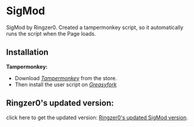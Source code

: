 # SigMod
SigMod by Ringzer0. Created a tampermonkey script, so it automatically runs the script when the Page loads.
## Installation
**Tampermonkey:** 
+ Download *[Tampermonkey](https://www.tampermonkey.net)* from the store.
+ Then install the user script on *[Greasyfork](https://greasyfork.org/scripts/454648-sigmally-mod)*

## Ringzer0's updated version:

click here to get the updated version: [Ringzer0's updated SigMod version](https://github.com/chris-heney/sig-mod).
